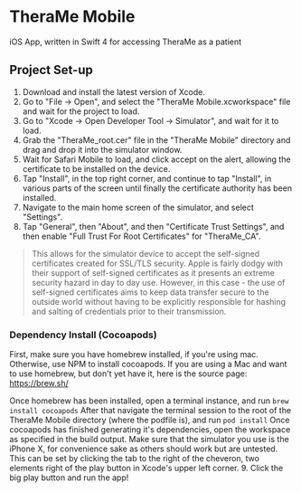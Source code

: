 # TheraMe Mobile
iOS App, written in Swift 4 for accessing TheraMe as a patient

## Project Set-up

1. Download and install the latest version of Xcode.
2. Go to "File -> Open", and select the "TheraMe Mobile.xcworkspace" file and wait for the project to load.
3. Go to "Xcode -> Open Developer Tool -> Simulator", and wait for it to load.
4. Grab the "TheraMe_root.cer" file in the "TheraMe Mobile" directory and drag and drop it into the simulator window.
5. Wait for Safari Mobile to load, and click accept on the alert, allowing the certificate to be installed on the device.
6. Tap "Install", in the top right corner, and continue to tap "Install", in various parts of the screen until finally the certificate authority has been installed.
7. Navigate to the main home screen of the simulator, and select "Settings".
8. Tap "General", then "About", and then "Certificate Trust Settings", and then enable "Full Trust For Root Certificates" for "TheraMe_CA".
> This allows for the simulator device to accept the self-signed certificates created for SSL/TLS security. Apple is fairly dodgy with their support of self-signed certificates as it presents an extreme security hazard in day to day use. However, in this case - the use of self-signed certificates aims to keep data transfer secure to the outside world without having to be explicitly responsible for hashing and salting of credentials prior to their transmission.

### Dependency Install (Cocoapods)
First, make sure you have homebrew installed, if you're using mac. Otherwise, use NPM to install cocoapods.
If you are using a Mac and want to use homebrew, but don't yet have it, here is the source page: https://brew.sh/

Once homebrew has been installed, open a terminal instance, and run
`brew install cocoapods`
After that navigate the terminal session to the root of the TheraMe Mobile directory (where the podfile is), and run
`pod install`
Once cocoapods has finished generating it's dependencies, open the workspace as specified in the build output.
Make sure that the simulator you use is the iPhone X, for convenience sake as others should work but are untested. This can be set by clicking the tab to the right of the cheveron, two elements right of the play button in Xcode's upper left corner.
9. Click the big play button and run the app!
